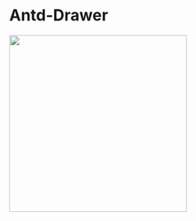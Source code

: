 # Antd-Drawer

<img src="https://user-images.githubusercontent.com/29602038/118785183-3313c800-b8c3-11eb-9a53-ac488e606569.png" width="320" />
